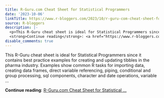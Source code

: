 ```yaml
---
title: R-Guru.com Cheat Sheet for Statistical Programmers
date: '2023-10-06'
linkTitle: https://www.r-bloggers.com/2023/10/r-guru-com-cheat-sheet-for-statistical-programmers/
source: R-bloggers
description: |-
  <p>This R-Guru cheat sheet is ideal for Statistical Programmers since it contains best practice examples for creating and updating tibbles in the pharma industry. Examples show common R tasks for importing data, creating data frames, direct variable referencing, piping, conditional and group processing, sql components, character and date operations, variable ...</p>
  <strong>Continue reading</strong>: <a href="https://www.r-bloggers.com/2023/10/r-guru-com-cheat-sheet-for-statistical-programmers/">R-Guru.com Cheat Sheet for Statistical ...
disable_comments: true
---
```

<p>This R-Guru cheat sheet is ideal for Statistical Programmers since it contains best practice examples for creating and updating tibbles in the pharma industry. Examples show common R tasks for importing data, creating data frames, direct variable referencing, piping, conditional and group processing, sql components, character and date operations, variable ...</p>
<strong>Continue reading</strong>: <a href="https://www.r-bloggers.com/2023/10/r-guru-com-cheat-sheet-for-statistical-programmers/">R-Guru.com Cheat Sheet for Statistical ...